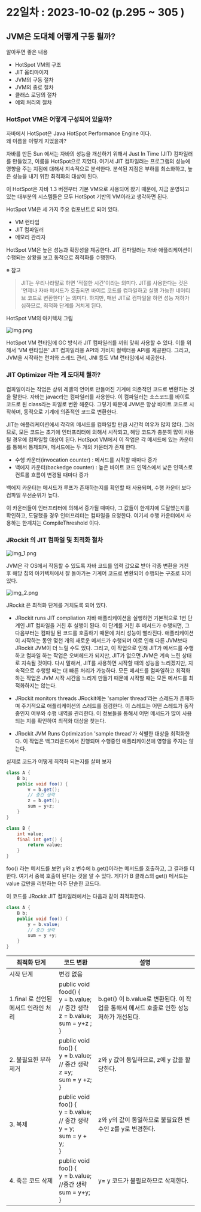 # 22일차 : 2023-10-02 (p.295 ~ 305  )

## JVM은 도대체 어떻게 구동 될까?

알아두면 좋은 내용

- HotSpot VM의 구조
- JIT 옵티마이저
- JVM의 구동 절차
- JVM의 종료 절차
- 클래스 로딩의 절차
- 예외 처리의 절차

### HotSpot VM은 어떻게 구성되어 있을까?

자바에서 HotSpot은 Java HotSpot Performance Engine 이다.  
왜 이름을 이렇게 지었을까?

자바를 만든 Sun 에서는 자바의 성능을 개선하기 위해서 Just In Time (JIT) 컴파일러를 
만들었고, 이름을 HotSpot으로 지었다. 여기서 JIT 컴파일러는 프로그램의 성능에 영향을 주는
지점에 대해서 지속적으로 분석한다. 분석된 지점은 부하를 최소화하고, 높은 성능을 내기 위한
최적화의 대상이 된다. 

이 HotSpot은 자바 1.3 버전부터 기본 VM으로 사용되어 왔기 때문에, 지금 운영되고 있는
대부분의 시스템들은 모두 HotSpot 기반의 VM이라고 생각하면 된다.

HotSpot VM은 세 가지 주요 컴포넌트로 되어 있다.

- VM 런타임 
- JIT 컴파일러
- 메모리 관리자

HotSpot VM은 높은 성능과 확장성을 제공한다.  JIT 컴파일러는 자바 애플리케이션이
수행되는 상황을 보고 동적으로 최적화를 수행한다. 

※ 참고 
> JIT는 우리나라말로 하면 '적절한 시간'이라는 의미다. JIT를 사용한다는 것은 
> '언제나 자바 메서드가 호출되면 바이트 코드를 컴파일하고 실행 가능한 네이티브 코드로 변환한다'
> 는 의미다. 하지만, 매번 JIT로 컴파일을 하면 성능 저하가 심하므로, 최적화 단계를 거치게 된다.

HotSpot VM의 아키텍처 그림

![img.png](img.png)


HotSpot VM 런타임에 GC 방식과 JIT 컴파일러를 끼워 맞춰 사용할 수 있다.
이를 위해서 'VM 런타임은' JIT 컴파일러용 API와 가비지 컬렉터용 API를 제공한다. 
그리고, JVM을 시작하는 런처와 스레드 관리, JNI 등도 VM 런타임에서 제공한다.


### JIT Optimizer 라는 게 도대체 뭘까?

컴파일이라는 작업은 상위 레벨의 언어로 만들어진 기계에 의존적인 코드로 변환하는 것을 말한다.
자바는 javac라는 컴파일러를 사용한다. 이 컴파일러는 소스코드를 바이트 코드로 된 
class라는 파일로 변환 해준다. 그렇기 때문에 JVM은 항상 바이트 코드로 시작하며,
동적으로 기계에 의존적인 코드로 변환한다.

JIT는 애플리케이션에서 각각의 메서드를 컴파일할 만큼 시간적 여유가 많지 않다. 
그러므로, 모든 코드는 초기에 인터프리터에 의해서 시작되고, 해당 코드가 
충분히 많이 사용될 경우에 컴파일할 대상이 된다. HotSpot VM에서 이 작업은
각 메서드에 있는 카운터를 통해서 통제되며, 메서드에는 두 개의 카운터가 존재 한다.

- 수행 카운터(invocation counter) : 메서드를 시작할 때마다 증가
- 백에지 카운터(backedge counter) : 높은 바이트 코드 인덱스에서 낮은 인덱스로 컨트롤 흐름이 변경될 때마다 증가

백에지 카운터는 메서드가 루프가 존재하는지를 확인할 때 사용되며, 수행 카운터 보다 
컴파일 우선순위가 높다.

이 카운터들이 인터프리터에 의해서 증가될 때마다, 그 값들이 한계치에 도달했는지를 확인하고,
도달했을 경우 인터프리터는 컴파일을 요청한다. 여기서 수행 카운터에서 
사용하는 한계치는 CompileThreshold  이다.

### JRockit 의 JIT 컴파일 및 최적화 절차

![img_1.png](img_1.png)


JVM은 각 OS에서 작동할 수 있도록 자바 코드를 입력 값으로 받아
각종 변환을 거친 후 해당 칩의 아키텍처에서 잘 돌아가는 기계어 코드로 변환되어
수행되는 구조로 되어 있다. 

![img_2.png](img_2.png)

JRockit 은 최적화 단계를 거치도록 되어 있다.

- JRockit runs JIT compliation
자바 애플리케이션을 실행하면 기본적으로 1번 단계인 JIT 컴파일을 거친 후 실행이 된다.
이 단계를 거친 후 메서드가 수행되면, 그 다음부터는 컴파일 된 코드를 호출하기 때문에
처리 성능이 빨라진다.
애플리케이션이 시작하는 동안 몇천 개의 새로운 메서드가 수행되며 이로 인해 
다른 JVM보다 JRockit JVM이 더 느릴 수도 있다. 그리고, 이 작업으로 인해 JIT가 메서드를
수행하고 컴파일 하는 작업은 오버헤드가 되지만, JIT가 없으면 JVM은 계속 느린 상태로 
지속될 것이다. 다시 말해서, JIT를 사용하면 시작할 때의 성능을 느리겠지만, 
지속적으로 수행할 때는 더 빠른 처리가 가능하다. 모든 메서드를 컴파일하고 최적화하는 작업은
JVM 시작 시간을 느리게 만들기 때문에 시작할 때는 모든 메서드를 최적화하지는 않는다.

- JRockit monitors threads 
JRockit에는 'sampler thread'라는 스레드가 존재하며 주기적으로 애플리케이션의 스레드를
점검한다. 이 스레드는 어떤 스레드가 동작 중인지 여부와 수행 내역을 관리한다. 
이 정보들을 통해서 어떤 메서드가 많이 사용되는 지를 확인하여 최적화 대상을 찾는다.

- JRockit JVM Runs Optimization
'sample thread'가 식별한 대상을 최적화한다. 이 작업은 백그라운드에서 진행되며 
수행중인 애플리케이션에 영향을 주지는 않는다.


실제로 코드가 어떻게 최적화 되는지를 살펴 보자

```java
class A {
    B b;
    public void foo() {
        v = b.get();
        // 중간 생략
        z = b.get();
        sum = y+z;
    }
}

class B {
    int value;
    final int get() {
        return value;
    }
}
```

foo() 라는 메서드를 보면 y와 z 변수에 b.get()이라는 메서드를 호출하고,
그 결과를 더한다. 여기서 중복 호출이 된다는 것을 알 수 있다. 게다가 B 클래스의
get() 메서드는 value 값만을 리턴하는 아주 단순한 코드다. 

이 코드를 JRockit JIT 컴파일러에서는 다음과 같이 최적화한다.

```java
class A {
    B b;
    public void foo() {
        y = b.value;
        // 중간 생략
        sum = y +y;
    }
}
```

|최적화 단계 |코드 변환 | 설명|
|----|----|----|
|시작 단계 | 변겅 없음 | |
| 1.final 로 선언된 메서드 인라인 처리 | public void  food() { <br/> y = b.value; <br/> // 중간 생략 <br/> z = b.value; <br/> sum = y+z ; <br/> } |b.get() 이 b.value로 변환된다. 이 작업을 통해서 메서드 호출로 인한 성능 저하가 개선된다. 
| 2. 불필요한 부하 제거 | public void foo() { <br/> y = b.value; <br/> // 중간 생략 <br/> z =y; <br/> sum = y +z; <br/> } | z와 y 값이 동일하므로, z에 y 값을 할당한다.
| 3. 복제 | public void foo() { <br/> y = b.value; <br/> // 중간 생략 <br/> y = y; <br/> sum = y + y; <br/> } | z와 y의 값이 동일하므로 불필요한 변수인 z를 y로 변경한다.
| 4. 죽은 코드 삭제 | public void foo() { <br/> y = b.value; <br/> //중간 생략 <br/> sum = y+y; <br/> } | y= y 코드가 불필요하므로 삭제한다.


